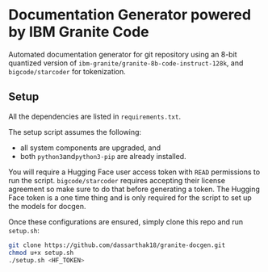 # Documentation Generator powered by IBM Granite Code

Automated documentation generator for git repository using an 8-bit quantized version of ``ibm-granite/granite-8b-code-instruct-128k``, and ``bigcode/starcoder`` for tokenization.

## Setup

All the dependencies are listed in ``requirements.txt``.

The setup script assumes the following:
* all system components are upgraded, and
* both ``python3``and``python3-pip`` are already installed.

You will require a Hugging Face user access token with ``READ`` permissions to run the script. ``bigcode/starcoder`` requires accepting their license agreement so make sure to do that before generating a token. The Hugging Face token is a one time thing and is only required for the script to set up the models for docgen.

Once these configurations are ensured, simply clone this repo and run ``setup.sh``:

```bash
git clone https://github.com/dassarthak18/granite-docgen.git
chmod u+x setup.sh
./setup.sh <HF_TOKEN>
```
